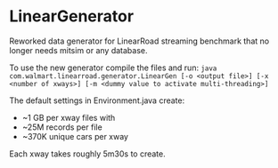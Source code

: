 # LinearGenerator
Reworked data generator for LinearRoad streaming benchmark that no longer needs mitsim or any database.

To use the new generator compile the files and run: `java com.walmart.linearroad.generator.LinearGen [-o <output file>] [-x <number of xways>] [-m <dummy value to activate multi-threading>]`

The default settings in Environment.java create:
* ~1 GB per xway files with
* ~25M records per file
* ~370K unique cars per xway

Each xway takes roughly 5m30s to create.
